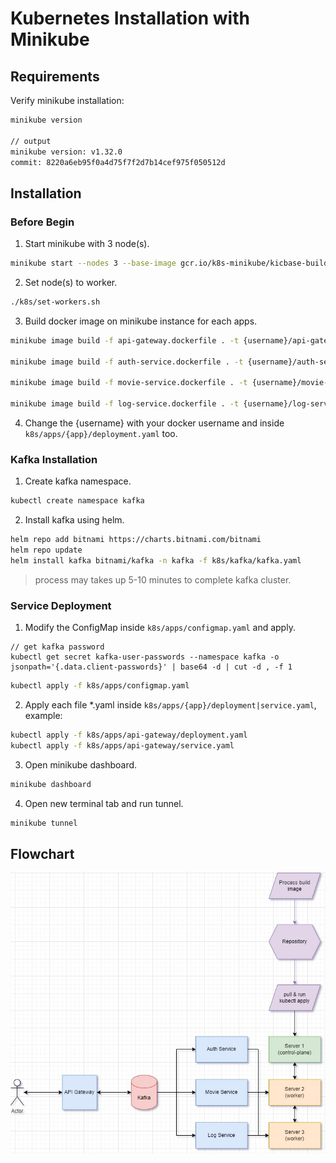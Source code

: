 # Kubernetes Installation with Minikube

## Requirements

Verify minikube installation:

```sh
minikube version

// output
minikube version: v1.32.0
commit: 8220a6eb95f0a4d75f7f2d7b14cef975f050512d
```

## Installation

### Before Begin

1. Start minikube with 3 node(s).

```sh
minikube start --nodes 3 --base-image gcr.io/k8s-minikube/kicbase-builds:v0.0.42-1703092832-17830
```

2. Set node(s) to worker.

```sh
./k8s/set-workers.sh
```

3. Build docker image on minikube instance for each apps.

```sh
minikube image build -f api-gateway.dockerfile . -t {username}/api-gateway:dev-0.1

minikube image build -f auth-service.dockerfile . -t {username}/auth-service:dev-0.1

minikube image build -f movie-service.dockerfile . -t {username}/movie-service:dev-0.1

minikube image build -f log-service.dockerfile . -t {username}/log-service:dev-0.1
```

4. Change the {username} with your docker username and inside `k8s/apps/{app}/deployment.yaml` too.

### Kafka Installation

1. Create kafka namespace.

```sh
kubectl create namespace kafka
```

2. Install kafka using helm.

```sh
helm repo add bitnami https://charts.bitnami.com/bitnami
helm repo update
helm install kafka bitnami/kafka -n kafka -f k8s/kafka/kafka.yaml
```

> process may takes up 5-10 minutes to complete kafka cluster.

### Service Deployment

1. Modify the ConfigMap inside `k8s/apps/configmap.yaml` and apply.

```
// get kafka password
kubectl get secret kafka-user-passwords --namespace kafka -o jsonpath='{.data.client-passwords}' | base64 -d | cut -d , -f 1
```

```sh
kubectl apply -f k8s/apps/configmap.yaml
```

2. Apply each file \*.yaml inside `k8s/apps/{app}/deployment|service.yaml`, example:

```sh
kubectl apply -f k8s/apps/api-gateway/deployment.yaml
kubectl apply -f k8s/apps/api-gateway/service.yaml
```

3. Open minikube dashboard.

```sh
minikube dashboard
```

4. Open new terminal tab and run tunnel.

```sh
minikube tunnel
```

## Flowchart

![Microservices-Logic](images/Microservices%20Logic.jpg)
